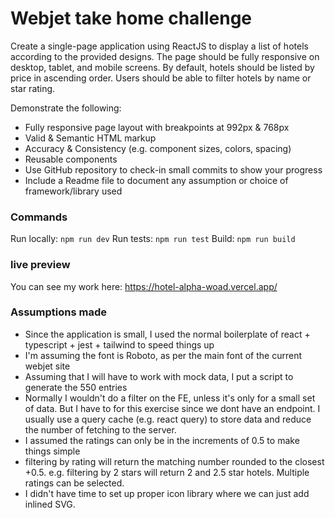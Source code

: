 # Webjet take home challenge
Create a single-page application using ReactJS to display a list of hotels according to the provided designs. 
The page should be fully responsive on desktop, tablet, and mobile screens. 
By default, hotels should be listed by price in ascending order. 
Users should be able to filter hotels by name or star rating.

Demonstrate the following:
- Fully responsive page layout with breakpoints at 992px & 768px	  
- Valid & Semantic HTML markup
- Accuracy & Consistency (e.g. component sizes, colors, spacing)
- Reusable components
- Use GitHub repository to check-in small commits to show your progress
- Include a Readme file to document any assumption or choice of framework/library used

### Commands
Run locally: ```npm run dev```
Run tests: ```npm run test```
Build: ```npm run build```

### live preview
You can see my work here: https://hotel-alpha-woad.vercel.app/

### Assumptions made
- Since the application is small, I used the normal boilerplate of react + typescript + jest + tailwind to speed things up
- I'm assuming the font is Roboto, as per the main font of the current webjet site
- Assuming that I will have to work with mock data, I put a script to generate the 550 entries
- Normally I wouldn't do a filter on the FE, unless it's only for a small set of data. But I have to for this exercise since we dont have an endpoint. I usually use a query cache (e.g. react query) to store data and reduce the number of fetching to the server.
- I assumed the ratings can only be in the increments of 0.5 to make things simple
- filtering by rating will return the matching number rounded to the closest +0.5. e.g. filtering by 2 stars will return 2 and 2.5 star hotels. Multiple ratings can be selected.
- I didn't have time to set up proper icon library where we can just add inlined SVG.
